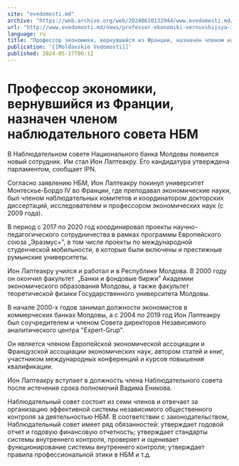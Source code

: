 ```yaml
---
site: "evedomosti.md"
archive: "https://web.archive.org/web/20240620132944/www.evedomosti.md/news/professor-ekonomiki-vernuvshijsya-iz-francii-naznachen-chlen"
url: "http://www.evedomosti.md/news/professor-ekonomiki-vernuvshijsya-iz-francii-naznachen-chlen"
language: ru
title: "Профессор экономики, вернувшийся из Франции, назначен членом наблюдательного совета НБМ"
publication: '[[Moldavskie Vedomosti]]'
published: 2024-05-17T06:12
---
```


# Профессор экономики, вернувшийся из Франции, назначен членом наблюдательного совета НБМ

В Наблюдательном совете Национального банка Молдовы появился новый сотрудник. Им стал Ион Лаптеакру. Его кандидатура утверждена парламентом, сообщает IPN.

Согласно заявлению НБМ, Ион Лаптеакру покинул университет Монтескье-Бордо IV во Франции, где преподавал экономические науки, был членом наблюдательных комитетов и координатором докторских диссертаций, исследователем и профессором экономических наук (с 2009 года).

В период с 2017 по 2020 год координировал проекты научно-педагогического сотрудничества в рамках программы Европейского союза „Эразмус+”, в том числе проекты по международной студенческой мобильности, в которые были включены и престижные румынские университеты.

Ион Лаптеакру учился и работал и в Республике Молдова. В 2000 году он окончил факультет  „Банки и фондовые биржи” Академии экономического образования Молдовы, а также факультет теоретической физики Государственного университета Молдовы.

В начале 2000-х годов занимал должности экономистов в коммерческих банках Молдовы, а с 2004 по 2019 год Ион Лаптеакру был соучредителем и членом Совета директоров Независимого аналитического центра "Expert-Grup".

Он является членом Европейской экономической ассоциации и Французской ассоциации экономических наук, автором статей и книг, участником международных конференций и курсов повышения квалификации.

Ион Лаптеакру вступает в должность члена Наблюдательного совета после истечения срока полномочий Вадима Еникова.

Наблюдательный совет состоит из семи членов и отвечает за организацию эффективной системы независимого общественного контроля за деятельностью НБМ. В соответствии с законодательством, Наблюдательный совет имеет ряд обязанностей: утверждает годовой отчет и годовую финансовую отчетность; утверждает стандарты системы внутреннего контроля, проверяет и оценивает функционирование системы внутреннего контроля; утверждает правила профессиональной этики в НБМ и т.д.